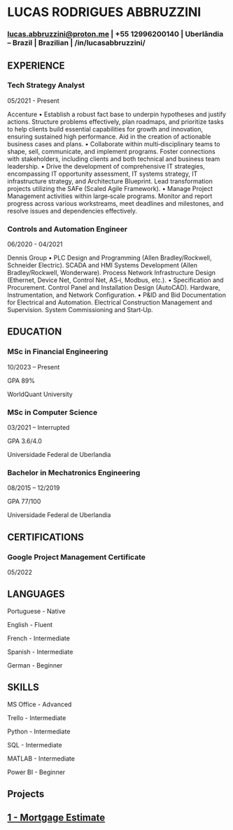 # LUCAS RODRIGUES ABBRUZZINI

### lucas.abbruzzini@proton.me | +55 12996200140 | Uberlândia – Brazil | Brazilian | /in/lucasabbruzzini/

## EXPERIENCE

### Tech Strategy Analyst 	
05/2021 - Present

Accenture 
•	Establish a robust fact base to underpin hypotheses and justify actions. Structure problems effectively, plan roadmaps, and prioritize tasks to help clients build essential capabilities for growth and innovation, ensuring sustained high performance. Aid in the creation of actionable business cases and plans. 
•	Collaborate within multi‑disciplinary teams to shape, sell, communicate, and implement programs. Foster connections with stakeholders, including clients and both technical and business team leadership. 
•	Drive the development of comprehensive IT strategies, encompassing IT opportunity assessment, IT systems strategy, IT infrastructure strategy, and Architecture Blueprint. Lead transformation projects utilizing the SAFe (Scaled Agile Framework). 
•	Manage Project Management activities within large‑scale programs. Monitor and report progress across various workstreams, meet deadlines and milestones, and resolve issues and dependencies effectively. 

### Controls and Automation Engineer 	
06/2020 - 04/2021

Dennis Group 
•	PLC Design and Programming (Allen Bradley/Rockwell, Schneider Electric). SCADA and HMI Systems Development (Allen Bradley/Rockwell, Wonderware). Process Network Infrastructure Design (Ethernet, Device Net, Control Net, AS‑i, Modbus, etc.). 
•	Specification and Procurement. Control Panel and Installation Design (AutoCAD). Hardware, Instrumentation, and Network Configuration. 
•	P&ID and Bid Documentation for Electrical and Automation. Electrical Construction Management and Supervision. System Commissioning and Start‑Up.

## EDUCATION

### MSc in Financial Engineering

10/2023 – Present 

GPA 89%

WorldQuant University 

### MSc in Computer Science

03/2021 – Interrupted

GPA 3.6/4.0

Universidade Federal de Uberlandia

### Bachelor in Mechatronics Engineering

08/2015 – 12/2019

GPA 77/100

Universidade Federal de Uberlandia

## CERTIFICATIONS

### Google Project Management Certificate

05/2022

## LANGUAGES

Portuguese - Native

English - Fluent

French - Intermediate

Spanish	- Intermediate

German - Beginner

## SKILLS

MS Office - Advanced

Trello - Intermediate

Python - Intermediate

SQL - Intermediate

MATLAB - Intermediate

Power BI - Beginner

## Projects

## [1 - Mortgage Estimate](https://github.com/lucasabbruzzini/lucasabbruzzini.github.io/blob/main/Motgage.ipynb)

